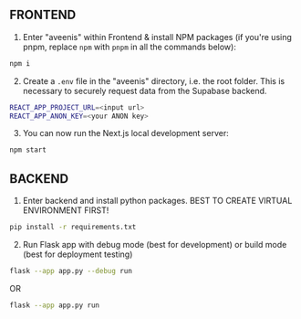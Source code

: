 ## FRONTEND

1. Enter "aveenis" within Frontend & install NPM packages (if you're using pnpm, replace `npm` with `pnpm` in all the commands below):

  ```bash
  npm i
  ```

2. Create a `.env` file in the "aveenis" directory, i.e. the root folder. This is necessary to securely request data from the Supabase backend.

  ```bash
  REACT_APP_PROJECT_URL=<input url>
  REACT_APP_ANON_KEY=<your ANON key>
  ```

3. You can now run the Next.js local development server:

  ```bash
  npm start
  ```

## BACKEND

1. Enter backend and install python packages. BEST TO CREATE VIRTUAL ENVIRONMENT FIRST!

  ```bash
  pip install -r requirements.txt
  ```

2. Run Flask app with debug mode (best for development) or build mode (best for deployment testing)

  ```bash
  flask --app app.py --debug run
  ```

OR

  ```bash
  flask --app app.py run
  ```
